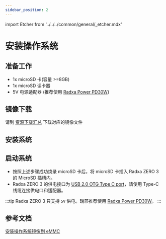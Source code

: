```yaml
---
sidebar_position: 2
---
```


import Etcher from '../../../common/general/\_etcher.mdx'

# 安装操作系统

## 准备工作

- 1x microSD 卡(容量 >=8GB)
- 1x microSD 读卡器
- 5V 电源适配器 (推荐使用 [Radxa Power PD30W](../accessories/pd-30w))

## 镜像下载

请到 [资源下载汇总](/zero/zero3/getting-started/download) 下载对应的镜像文件

## 安装系统

<Etcher model="zero3" />

## 启动系统

- 按照上述步骤成功烧录 microSD 卡后，将 microSD 卡插入 Radxa ZERO 3 的 MicroSD 插槽内。
- Radxa ZERO 3 的供电接口为 [USB 2.0 OTG Type C port](/zero/zero3/hardware-design/hardware-interface)，请使用 Type-C 线缆连接供电口和适配器。

:::tip
Radxa ZERO 3 只支持 `5V` 供电。瑞莎推荐使用 [Radxa Power PD30W](../accessories/pd-30w)。
:::

## 参考文档

[安装操作系统镜像到 eMMC](/zero/zero3/low-level-dev/install-os-on-emmc)
